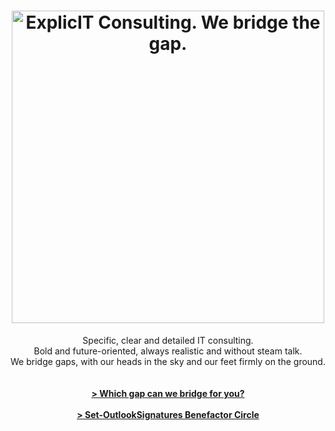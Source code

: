 ---
layout: page
title: <img src="/assets/images/Original-ExplicIT-Consulting_-color-on-transparent_-company-and-slogan.png" alt="ExplicIT Consulting. We bridge the gap." width="500">
subtitle: Specific, clear and detailed IT consulting.<br>Bold and future-oriented, always realistic and without steam talk.<br>We bridge gaps, with our heads in the sky and our feet firmly on the ground.<br><br><strong><br><a href="/services/">> Which gap can we bridge for you?</a><br><br><a href="/open-source/set-outlooksignatures">> Set-OutlookSignatures Benefactor Circle</a></strong>
hero_image: /assets/images/Background, Golden Bridge Vietnam.jpg
hero_height: is-fullheight-with-navbar
hero_darken: true
description: We bridge the gap between strategy and execution. ExplicIT stands for specific, clear and detailed IT consulting. Bold and future-oriented, always realistic and without steam talk. We bridge gaps, with our heads in the sky and our feet firmly on the ground.
image: "/assets/images/Original-ExplicIT-Consulting_-color-on-transparent_-company-and-slogan.png"
---